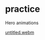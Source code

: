 # practice
Hero animations

[untitled.webm](https://github.com/harsh13exe/practice/assets/139917598/35b7829d-3bf0-4e87-a989-f8db8b175b6f)

